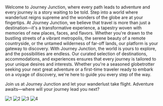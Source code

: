 Welcome to Journey Junction, where every path leads to adventure and every journey is a story waiting to be told. Step into a world where wanderlust reigns supreme and the wonders of the globe are at your fingertips.
At Journey Junction, we believe that travel is more than just a destination—it's a transformative experience, a tapestry woven with memories of new places, faces, and flavors. Whether you're drawn to the bustling streets of a vibrant metropolis, the serene beauty of a remote countryside, or the untamed wilderness of far-off lands, our platform is your gateway to discovery.
With Journey Junction, the world is yours to explore, and the possibilities are endless. Our curated selection of destinations, accommodations, and experiences ensures that every journey is tailored to your unique desires and interests. Whether you're a seasoned globetrotter seeking your next great adventure or a first-time traveler ready to embark on a voyage of discovery, we're here to guide you every step of the way.

Join us at Journey Junction and let your wanderlust take flight. Adventure awaits—where will your journey lead you next?

![1](https://github.com/Prakhar682/JourneyJunction-Landing-Page/assets/161362528/a9ee671c-cae3-4398-8e6a-2e20e6244a11)
![2](https://github.com/Prakhar682/JourneyJunction-Landing-Page/assets/161362528/83b2fe15-b712-4b86-88df-b6d6cafe5cb8)
![3](https://github.com/Prakhar682/JourneyJunction-Landing-Page/assets/161362528/cec5fc83-2c0b-4e50-956c-19e0daf91859)
![4](https://github.com/Prakhar682/JourneyJunction-Landing-Page/assets/161362528/d219f5c8-7a8e-47cf-b45f-fee9756edbd2)

